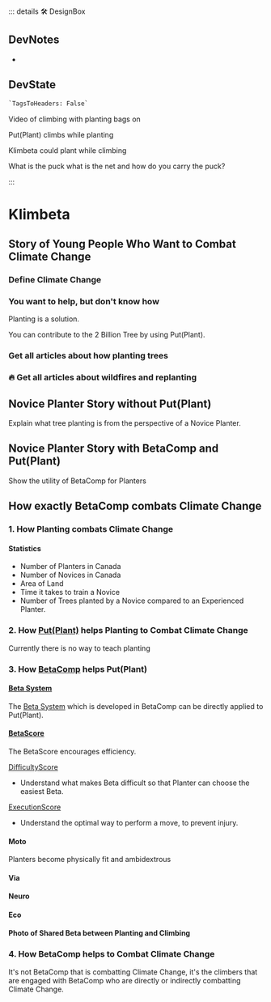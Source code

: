 ::: details 🛠 <dev>DesignBox</dev>

## DevNotes

-

## DevState

```py
`TagsToHeaders: False`
```

Video of climbing with planting bags on

Put(Plant) climbs while planting

Klimbeta could plant while climbing

What is the puck what is the net and how do you carry the puck?

:::

# Klimbeta

<!-- ![Klimbeta_Put(Plant)](/Klimbeta_Put(Plant).png) -->

## Story of Young People Who Want to Combat Climate Change

### Define Climate Change

<!-- Use Second Person Perspective in the Stories -->

### You want to help, but don't know how

Planting is a solution.

You can contribute to the 2 Billion Tree by using Put(Plant).

### Get all articles about how planting trees

### 🔥 Get all articles about wildfires and replanting

## Novice Planter Story without Put(Plant)

Explain what tree planting is from the perspective of a Novice Planter.

## Novice Planter Story with BetaComp and Put(Plant)

Show the utility of BetaComp for Planters

## How exactly BetaComp combats Climate Change

### 1. How Planting combats Climate Change

#### Statistics

- Number of Planters in Canada
- Number of Novices in Canada
- Area of Land
- Time it takes to train a Novice
- Number of Trees planted by a Novice compared to an Experienced Planter.

### 2. How [Put(Plant)](/guide/What/WhatPutPlant) helps Planting to Combat Climate Change

Currently there is no way to teach planting

### 3. How [BetaComp](/guide/What/WhatBetaComp) helps Put(Plant)

#### [Beta System](reference/Beta/WhatBetaSystem)

The [Beta System](reference/Beta/WhatBetaSystem) which is developed in BetaComp can be directly applied to Put(Plant).

#### [BetaScore](/reference/Score/Overview)

The BetaScore encourages efficiency.

[DifficultyScore](/reference/Score/Difficulty/Overview)

- Understand what makes Beta difficult so that Planter can choose the easiest Beta.

[ExecutionScore](/reference/Score)

- Understand the optimal way to perform a move, to prevent injury.

#### Moto

Planters become physically fit and ambidextrous

#### Via

#### Neuro

#### Eco

#### Photo of Shared Beta between Planting and Climbing

### 4. How BetaComp helps to Combat Climate Change

It's not BetaComp that is combatting Climate Change, it's the climbers that are engaged with BetaComp who are directly or indirectly combatting Climate Change.
